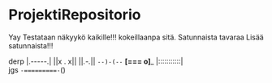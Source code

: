# ProjektiRepositorio
 Yay Testataan näkyykö kaikille!!!
kokeillaanpa sitä.
Satunnaista tavaraa
Lisää satunnaista!!!

derp
        |.-----.|
        ||x . x||
        ||_.-._||
        `--)-(--`
       __[=== o]___
      |:::::::::::|\
jgs   `-=========-`()
